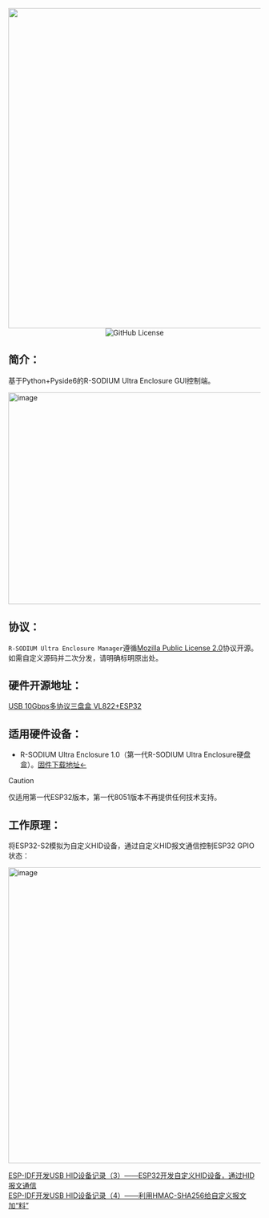 <p align="center">
  <img width="1280" height="640" alt="image" src="https://github.com/user-attachments/assets/19ffe58d-2d4c-4a41-be81-c2a7d45c923f" />
  <img alt="GitHub License" src="https://img.shields.io/github/license/barryblueice/R-SODIUM-Ultra-Enclosure-Manager">
</p>

## **简介：**
基于Python+Pyside6的R-SODIUM Ultra Enclosure GUI控制端。

<img width="509" height="423" alt="image" src="https://github.com/user-attachments/assets/f2bd080a-25d7-4438-a49b-ed5ae81653a1" />

## **协议：**
`R-SODIUM Ultra Enclosure Manager`遵循[Mozilla Public License 2.0](https://github.com/barryblueice/R-SODIUM-Ultra-Enclosure-Manager?tab=MPL-2.0-1-ov-file)协议开源。如需自定义源码并二次分发，请明确标明原出处。

## **硬件开源地址：**

[USB 10Gbps多协议三盘盒 VL822+ESP32](https://oshwhub.com/barryblueice/usb-multi-protocol-three-disk-bo)

## **适用硬件设备：**
 - R-SODIUM Ultra Enclosure 1.0（第一代R-SODIUM Ultra Enclosure硬盘盒）。[固件下载地址←](https://github.com/barryblueice/R-SODIUM-Ultra-Enclosure-1.0-Firmware)
> [!CAUTION]
仅适用第一代ESP32版本，第一代8051版本不再提供任何技术支持。

## **工作原理：**

将ESP32-S2模拟为自定义HID设备，通过自定义HID报文通信控制ESP32 GPIO状态：

<img width="1371" height="591" alt="image" src="https://github.com/user-attachments/assets/88ab1ec5-0385-47ef-8ca2-fc09b6b35060" />

[ESP-IDF开发USB HID设备记录（3）——ESP32开发自定义HID设备，通过HID报文通信](https://www.bilibili.com/opus/1093492407233675281)</br>
[ESP-IDF开发USB HID设备记录（4）——利用HMAC-SHA256给自定义报文加“料”](https://www.bilibili.com/opus/1093956714689986579)
